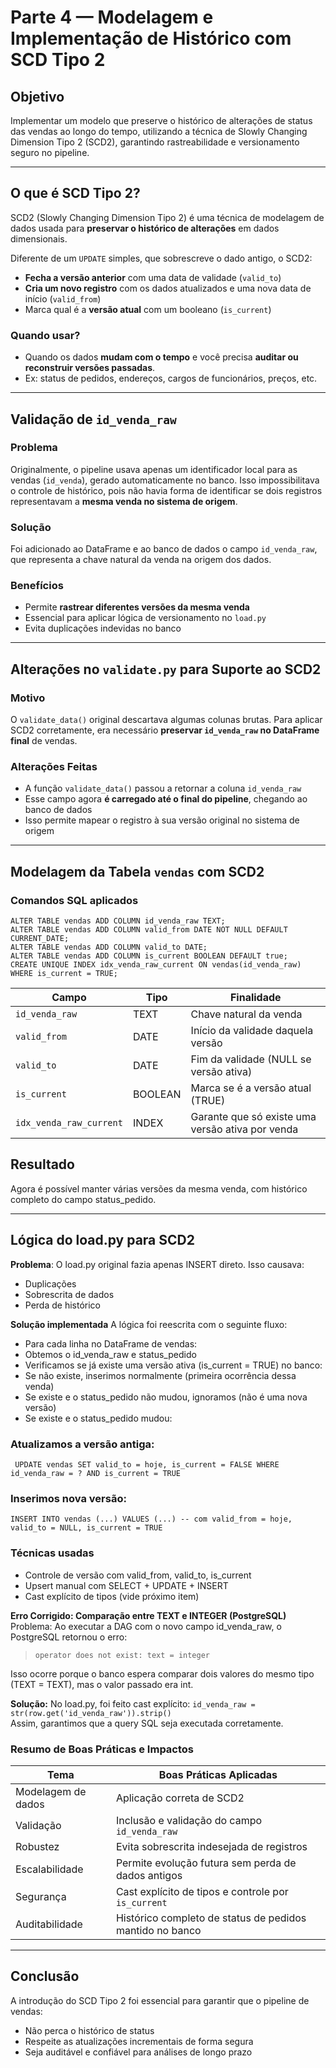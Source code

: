 # Parte 4 — Modelagem e Implementação de Histórico com SCD Tipo 2

## Objetivo

Implementar um modelo que preserve o histórico de alterações de status das vendas ao longo do tempo, utilizando a técnica de Slowly Changing Dimension Tipo 2 (SCD2), garantindo rastreabilidade e versionamento seguro no pipeline.

---

## O que é SCD Tipo 2?

SCD2 (Slowly Changing Dimension Tipo 2) é uma técnica de modelagem de dados usada para **preservar o histórico de alterações** em dados dimensionais.

Diferente de um `UPDATE` simples, que sobrescreve o dado antigo, o SCD2:

- **Fecha a versão anterior** com uma data de validade (`valid_to`)
- **Cria um novo registro** com os dados atualizados e uma nova data de início (`valid_from`)
- Marca qual é a **versão atual** com um booleano (`is_current`)

### Quando usar?

- Quando os dados **mudam com o tempo** e você precisa **auditar ou reconstruir versões passadas**.
- Ex: status de pedidos, endereços, cargos de funcionários, preços, etc.

---

## Validação de `id_venda_raw`

### Problema

Originalmente, o pipeline usava apenas um identificador local para as vendas (`id_venda`), gerado automaticamente no banco. Isso impossibilitava o controle de histórico, pois não havia forma de identificar se dois registros representavam a **mesma venda no sistema de origem**.

### Solução

Foi adicionado ao DataFrame e ao banco de dados o campo `id_venda_raw`, que representa a chave natural da venda na origem dos dados.

### Benefícios

- Permite **rastrear diferentes versões da mesma venda**
- Essencial para aplicar lógica de versionamento no `load.py`
- Evita duplicações indevidas no banco

---

## Alterações no `validate.py` para Suporte ao SCD2

### Motivo

O `validate_data()` original descartava algumas colunas brutas. Para aplicar SCD2 corretamente, era necessário **preservar `id_venda_raw` no DataFrame final** de vendas.

### Alterações Feitas

- A função `validate_data()` passou a retornar a coluna `id_venda_raw`
- Esse campo agora **é carregado até o final do pipeline**, chegando ao banco de dados
- Isso permite mapear o registro à sua versão original no sistema de origem

---

## Modelagem da Tabela `vendas` com SCD2

### Comandos SQL aplicados

```
ALTER TABLE vendas ADD COLUMN id_venda_raw TEXT;
ALTER TABLE vendas ADD COLUMN valid_from DATE NOT NULL DEFAULT CURRENT_DATE;
ALTER TABLE vendas ADD COLUMN valid_to DATE;
ALTER TABLE vendas ADD COLUMN is_current BOOLEAN DEFAULT true;
CREATE UNIQUE INDEX idx_venda_raw_current ON vendas(id_venda_raw) WHERE is_current = TRUE;
```

| Campo                   | Tipo    | Finalidade                                       |
| ----------------------- | ------- | ------------------------------------------------ |
| `id_venda_raw`          | TEXT    | Chave natural da venda                           |
| `valid_from`            | DATE    | Início da validade daquela versão                |
| `valid_to`              | DATE    | Fim da validade (NULL se versão ativa)           |
| `is_current`            | BOOLEAN | Marca se é a versão atual (TRUE)                 |
| `idx_venda_raw_current` | INDEX   | Garante que só existe uma versão ativa por venda |

## Resultado
Agora é possível manter várias versões da mesma venda, com histórico completo do campo status_pedido.

---

## Lógica do load.py para SCD2
**Problema**: O load.py original fazia apenas INSERT direto. Isso causava:
- Duplicações
- Sobrescrita de dados
- Perda de histórico

**Solução implementada**
A lógica foi reescrita com o seguinte fluxo:
- Para cada linha no DataFrame de vendas:
- Obtemos o id_venda_raw e status_pedido
- Verificamos se já existe uma versão ativa (is_current = TRUE) no banco:
- Se não existe, inserimos normalmente (primeira ocorrência dessa venda)
- Se existe e o status_pedido não mudou, ignoramos (não é uma nova versão)
- Se existe e o status_pedido mudou:

### Atualizamos a versão antiga:
` UPDATE vendas SET valid_to = hoje, is_current = FALSE WHERE id_venda_raw = ? AND is_current = TRUE`

### Inserimos nova versão:
`INSERT INTO vendas (...) VALUES (...) -- com valid_from = hoje, valid_to = NULL, is_current = TRUE`

### Técnicas usadas
- Controle de versão com valid_from, valid_to, is_current
- Upsert manual com SELECT + UPDATE + INSERT
- Cast explícito de tipos (vide próximo item)

**Erro Corrigido: Comparação entre TEXT e INTEGER (PostgreSQL)**  
Problema: Ao executar a DAG com o novo campo id_venda_raw, o PostgreSQL retornou o erro:  
> `operator does not exist: text = integer`
 
Isso ocorre porque o banco espera comparar dois valores do mesmo tipo (TEXT = TEXT), mas o valor passado era int.

**Solução:** No load.py, foi feito cast explícito: `id_venda_raw = str(row.get('id_venda_raw')).strip()`  
Assim, garantimos que a query SQL seja executada corretamente.

### Resumo de Boas Práticas e Impactos

| Tema               | Boas Práticas Aplicadas                                  |
| ------------------ | -------------------------------------------------------- |
| Modelagem de dados | Aplicação correta de SCD2                                |
| Validação          | Inclusão e validação do campo `id_venda_raw`             |
| Robustez           | Evita sobrescrita indesejada de registros                |
| Escalabilidade     | Permite evolução futura sem perda de dados antigos       |
| Segurança          | Cast explícito de tipos e controle por `is_current`      |
| Auditabilidade     | Histórico completo de status de pedidos mantido no banco |

---

## Conclusão
A introdução do SCD Tipo 2 foi essencial para garantir que o pipeline de vendas:

- Não perca o histórico de status
- Respeite as atualizações incrementais de forma segura
- Seja auditável e confiável para análises de longo prazo



